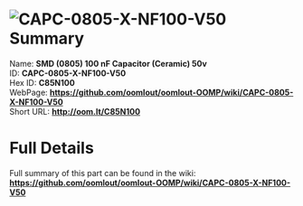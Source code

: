 
![CAPC-0805-X-NF100-V50](https://github.com/oomlout/oomlout-OOMP/blob/master/parts/CAPC-0805-X-NF100-V50/CAPC-0805-X-NF100-V50_420.jpg)   
Summary
=================
  
Name: __SMD (0805) 100 nF Capacitor (Ceramic) 50v__    
ID: __CAPC-0805-X-NF100-V50__   
Hex ID: __C85N100__   
WebPage: __https://github.com/oomlout/oomlout-OOMP/wiki/CAPC-0805-X-NF100-V50__   
Short URL: __http://oom.lt/C85N100__   

Full Details
==========================
Full summary of this part can be found in the wiki:   
__https://github.com/oomlout/oomlout-OOMP/wiki/CAPC-0805-X-NF100-V50__    

